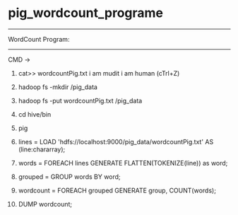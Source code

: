 # pig_wordcount_programe
*********************************
WordCount Program:
*********************************

CMD ->
1. cat>> wordcountPig.txt
i am mudit
i am human  (cTrl+Z)

2. hadoop fs -mkdir /pig_data
3. hadoop fs -put wordcountPig.txt /pig_data

4. cd hive/bin
5. pig
   
6. lines = LOAD 'hdfs://localhost:9000/pig_data/wordcountPig.txt' AS (line:chararray);
7. words = FOREACH lines GENERATE FLATTEN(TOKENIZE(line)) as word;
8. grouped = GROUP words BY word;
9. wordcount = FOREACH grouped GENERATE group, COUNT(words);
10. DUMP wordcount;
